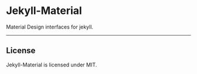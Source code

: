 # Jekyll-Material
Material Design interfaces for jekyll.
___

## License
Jekyll-Material is licensed under MIT.
